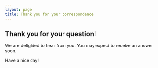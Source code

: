 ```yaml
---
layout: page
title: Thank you for your correspondence
---
```

## Thank you for your question!
We are delighted to hear from you. You may expect to receive an answer soon.

Have a nice day!
